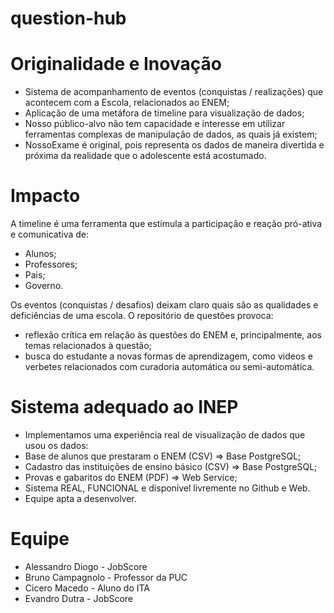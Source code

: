 question-hub
============

Originalidade e Inovação
============

* Sistema de acompanhamento de eventos (conquistas / realizações) que acontecem com a Escola, relacionados ao ENEM;
* Aplicação de uma metáfora de timeline para visualização de dados;
* Nosso público-alvo não tem capacidade e interesse em utilizar ferramentas complexas de manipulação de dados, as quais já existem;
* NossoExame é original, pois representa os dados de maneira divertida e próxima da realidade que o adolescente está acostumado.

Impacto
============
A timeline é uma ferramenta que estimula a participação e reação pró-ativa e comunicativa de:
* Alunos;
* Professores;
* Pais;
* Governo.

Os eventos (conquistas / desafios) deixam claro quais são as qualidades e deficiências de uma escola. O repositório de questões provoca:
* reflexão crítica em relação às questões do ENEM e, principalmente, aos temas relacionados à questão;
* busca do estudante a novas formas de aprendizagem, como videos e verbetes relacionados com curadoria automática ou semi-automática.

Sistema adequado ao INEP
============
* Implementamos uma experiência real de visualização de dados que usou os dados:
* Base de alunos que prestaram o ENEM (CSV) => Base PostgreSQL;
* Cadastro das instituições de ensino básico (CSV) => Base PostgreSQL;
* Provas e gabaritos do ENEM (PDF) => Web Service;
* Sistema REAL, FUNCIONAL e disponível livremente no Github e Web.
* Equipe apta a desenvolver.

Equipe
============
* Alessandro Diogo - JobScore
* Bruno Campagnolo - Professor da PUC
* Cicero Macedo - Aluno do ITA
* Evandro Dutra - JobScore
